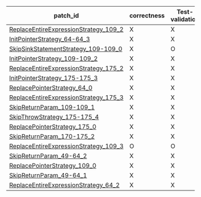  | patch_id |correctness |Test-validation |NPEX-validation |
 |--- | --- | --- | --- | 
 | [ReplaceEntireExpressionStrategy_109_2](./patches/ReplaceEntireExpressionStrategy_109_2/patch.java#L110) | X | X | X | 
 | [InitPointerStrategy_64-64_3](./patches/InitPointerStrategy_64-64_3/patch.java#L59) | X | X | X | 
 | [SkipSinkStatementStrategy_109-109_0](./patches/SkipSinkStatementStrategy_109-109_0/patch.java#L110) | X | O | X | 
 | [InitPointerStrategy_109-109_2](./patches/InitPointerStrategy_109-109_2/patch.java#L110) | X | X | X | 
 | [ReplaceEntireExpressionStrategy_175_2](./patches/ReplaceEntireExpressionStrategy_175_2/patch.java#L172) | X | X | X | 
 | [InitPointerStrategy_175-175_3](./patches/InitPointerStrategy_175-175_3/patch.java#L172) | X | X | X | 
 | [ReplacePointerStrategy_64_0](./patches/ReplacePointerStrategy_64_0/patch.java#L59) | X | X | X | 
 | [ReplaceEntireExpressionStrategy_175_3](./patches/ReplaceEntireExpressionStrategy_175_3/patch.java#L172) | X | X | X | 
 | [SkipReturnParam_109-109_1](./patches/SkipReturnParam_109-109_1/patch.java#L110) | X | X | X | 
 | [SkipThrowStrategy_175-175_4](./patches/SkipThrowStrategy_175-175_4/patch.java#L172) | X | X | X | 
 | [ReplacePointerStrategy_175_0](./patches/ReplacePointerStrategy_175_0/patch.java#L172) | X | X | X | 
 | [SkipReturnParam_170-175_2](./patches/SkipReturnParam_170-175_2/patch.java#L169) | X | X | X | 
 | [ReplaceEntireExpressionStrategy_109_3](./patches/ReplaceEntireExpressionStrategy_109_3/patch.java#L110) | O | O | O | 
 | [SkipReturnParam_49-64_2](./patches/SkipReturnParam_49-64_2/patch.java#L49) | X | X | X | 
 | [ReplacePointerStrategy_109_0](./patches/ReplacePointerStrategy_109_0/patch.java#L110) | X | X | X | 
 | [SkipReturnParam_49-64_1](./patches/SkipReturnParam_49-64_1/patch.java#L49) | X | X | X | 
 | [ReplaceEntireExpressionStrategy_64_2](./patches/ReplaceEntireExpressionStrategy_64_2/patch.java#L59) | X | X | X | 
